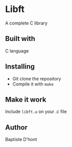 # Libft
  A complete C library

## Built with
  C language

## Installing
  - Git clone the repository
  - Compile it with `make`

## Make it work
  Include `libft.a` on your .c file

## Author
  Baptiste D'hont
